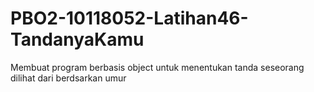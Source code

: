 # PBO2-10118052-Latihan46-TandanyaKamu
 Membuat program berbasis object untuk menentukan tanda seseorang dilihat dari berdsarkan umur
